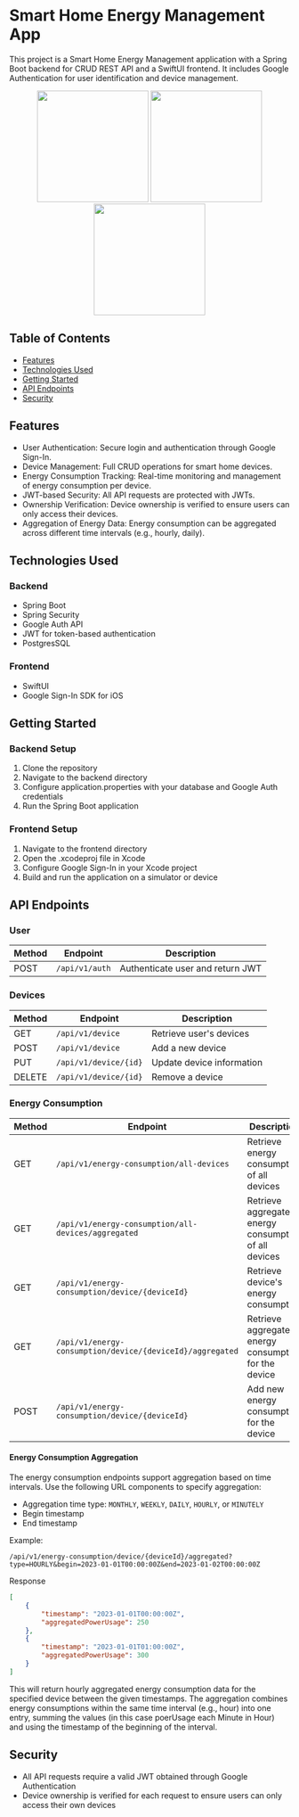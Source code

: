 
# Smart Home Energy Management App
This project is a Smart Home Energy Management application with a Spring Boot backend for CRUD REST API and a SwiftUI frontend. It includes Google Authentication for user identification and device management.

<p align="center">
  <img src="https://github.com/user-attachments/assets/192e98e3-49a5-4b8a-b608-16867d845bb0" width="200" />
  <img src="https://github.com/user-attachments/assets/1a463ebd-4a53-4441-a5b9-6938647ef9e8" width="200" />
  <img src="https://github.com/user-attachments/assets/97e583b2-3aca-401c-8083-f333bb110c27" width="200" />
</p>

## Table of Contents
- [Features](#features)
- [Technologies Used](#technologies-used)
- [Getting Started](#getting-started)
- [API Endpoints](#api-endpoints)
- [Security](#security)


## Features
- User Authentication: Secure login and authentication through Google Sign-In.
- Device Management: Full CRUD operations for smart home devices.
- Energy Consumption Tracking: Real-time monitoring and management of energy consumption per device.
- JWT-based Security: All API requests are protected with JWTs.
- Ownership Verification: Device ownership is verified to ensure users can only access their devices.
- Aggregation of Energy Data: Energy consumption can be aggregated across different time intervals (e.g., hourly, daily).

## Technologies Used
### Backend
- Spring Boot
- Spring Security
- Google Auth API
- JWT for token-based authentication
- PostgresSQL

### Frontend
- SwiftUI
- Google Sign-In SDK for iOS

## Getting Started

### Backend Setup
1. Clone the repository
2. Navigate to the backend directory
3. Configure application.properties with your database and Google Auth credentials
4. Run the Spring Boot application


### Frontend Setup

1.  Navigate to the frontend directory
2.  Open the .xcodeproj file in Xcode
3.  Configure Google Sign-In in your Xcode project
4.  Build and run the application on a simulator or device


## API Endpoints

### User
| Method | Endpoint               | Description                     |
|--------|------------------------|---------------------------------|
| POST   | `/api/v1/auth`         | Authenticate user and return JWT|

### Devices
| Method | Endpoint                             | Description                     |
|--------|--------------------------------------|---------------------------------|
| GET    | `/api/v1/device`                    | Retrieve user's devices         |
| POST   | `/api/v1/device`                    | Add a new device                |
| PUT    | `/api/v1/device/{id}`               | Update device information       |
| DELETE | `/api/v1/device/{id}`               | Remove a device                 |

### Energy Consumption
| Method | Endpoint                                     | Description                      |
|--------|----------------------------------------------|----------------------------------|
| GET    | `/api/v1/energy-consumption/all-devices`    | Retrieve energy consumption of all devices |
| GET    | `/api/v1/energy-consumption/all-devices/aggregated` | Retrieve aggregated energy consumption of all devices |
| GET    | `/api/v1/energy-consumption/device/{deviceId}` | Retrieve device's energy consumption |
| GET    | `/api/v1/energy-consumption/device/{deviceId}/aggregated` | Retrieve aggregated energy consumption for the device |
| POST   | `/api/v1/energy-consumption/device/{deviceId}` | Add new energy consumption for the device |

#### Energy Consumption Aggregation
The energy consumption endpoints support aggregation based on time intervals. Use the following URL components to specify aggregation:

- Aggregation time type: `MONTHLY`, `WEEKLY`, `DAILY`, `HOURLY`, or `MINUTELY`
- Begin timestamp
- End timestamp

Example:
```url
/api/v1/energy-consumption/device/{deviceId}/aggregated?type=HOURLY&begin=2023-01-01T00:00:00Z&end=2023-01-02T00:00:00Z
```

Response
```json
[
    {
        "timestamp": "2023-01-01T00:00:00Z",
        "aggregatedPowerUsage": 250
    },
    {
        "timestamp": "2023-01-01T01:00:00Z",
        "aggregatedPowerUsage": 300
    }
]
```

This will return hourly aggregated energy consumption data for the specified device between the given timestamps. The aggregation combines energy consumptions within the same time interval (e.g., hour) into one entry, summing the values (in this case poerUsage each Minute in Hour) and using the timestamp of the beginning of the interval.


## Security

-   All API requests require a valid JWT obtained through Google Authentication
-   Device ownership is verified for each request to ensure users can only access their own devices
